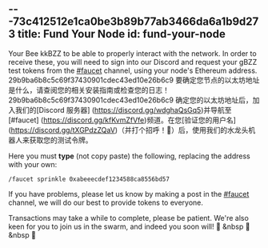 ---73c412512e1ca0be3b89b77ab3466da6a1b9d273
title: Fund Your Node
id: fund-your-node
---

Your Bee kkBZZ to be able to properly interact with the network. In order to receive these, you will need to sign into our Discord and request your gBZZ test tokens from the [#faucet](https://discord.gg/kfKvmZfVfe) channel, using your node's Ethereum address.
29b9ba6b8c5c69f37430901cdec43ed10e26b6c9
要确定您节点的以太坊地址是什么，请查阅您的相关安装指南或检查您的日志！
29b9ba6b8c5c69f37430901cdec43ed10e26b6c9
确定您的以太坊地址后，加入我们的[Discord 服务器] (https://discord.gg/wdghaQsGq5)并导航至[#faucet] (https://discord.gg/kfKvmZfVfe)频道。在您[验证您的用户名] (https://discord.gg/tXGPdzZQaV)（并打个招呼！👋）后，使用我们的水龙头机器人来获取您的测试令牌。

Here you must **type** (not copy paste) the following, replacing the address with your own:

```
/faucet sprinkle 0xabeeecdef1234588ca8556bd57
```

If you have problems, please let us know by making a post in the [#faucet](https://discord.gg/kfKvmZfVfe) channel, we will do our best to provide tokens to everyone. 

Transactions may take a while to complete, please be patient. We're also keen for you to join us in the swarm, and indeed you soon will! 🐝 &nbsp 🐝 &nbsp 🐝
